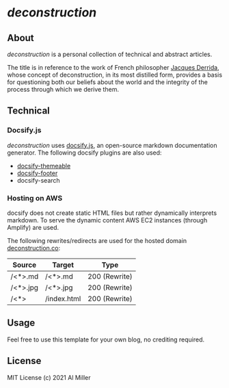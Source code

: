 # <i>deconstruction</i>

##  About

<p>
<i>deconstruction</i> is a personal collection of technical and abstract articles.
</p>
 The title is in reference to the work of French philosopher <a href="https://en.wikipedia.org/wiki/Jacques_Derrida" target="__blank">Jacques Derrida</a>, whose concept of deconstruction, in its most distilled form, provides a basis for questioning both our beliefs about the world and the integrity of the process through which we derive them.

##  Technical

###    Docsify.js

<i>deconstruction</i> uses <a href="https://docsify.js.org/" target="__blank">docsify.js</a>, an open-source markdown documentation generator. The following docsify plugins are also used:

- <a href="https://jhildenbiddle.github.io/docsify-themeable/#/" target="__blank">docsify-themeable</a>
- <a href="https://github.com/erickjx/docsify-footer-enh" target="__blank">docsify-footer</a>
- docsify-search

###    Hosting on AWS

<p>
docsify does not create static HTML files but rather dynamically interprets markdown. To serve the dynamic content AWS EC2 instances (through Amplify) are used.
</p>
<p>
The following rewrites/redirects are used for the hosted domain <a href="https://deconstruction.co/" target="__blank">deconstruction.co</a>:
</p>

| Source      | Target | Type |
| ----------- | ----------- | ----------- |
| /<*>.md	      | /<*>.md	       | 200 (Rewrite)	       |
| /<*>.jpg	      | /<*>.jpg	       | 200 (Rewrite)	       |
| /<*>	   | /index.html	        | 200 (Rewrite)	       |

##  Usage

Feel free to use this template for your own blog, no crediting required.

##  License

MIT License (c) 2021 Al Miller